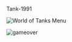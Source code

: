 Tank-1991

![World of Tanks Menu](https://github.com/user-attachments/assets/d895dadc-62c7-42c4-a239-69d82278a880)

![gameover](https://github.com/user-attachments/assets/88e923f7-4963-4d95-ac6d-031697ab2d00)
